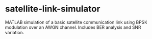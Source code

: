 # satellite-link-simulator
MATLAB simulation of a basic satellite communication link using BPSK modulation over an AWGN channel. Includes BER analysis and SNR variation. 
